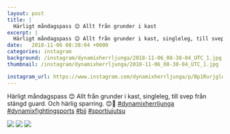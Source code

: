 ```yaml
---
layout: post
title: |
  Härligt måndagspass 😊 Allt från grunder i kast
excerpt: |
  Härligt måndagspass 😊 Allt från grunder i kast, singleleg, till svep från stängd guard. Och härlig sparring. 😊🤙    
date:   2018-11-06 08:38:04 +0000
categories: instagram
background: /instagram/dynamixherrljunga/2018-11-06_08-38-04_UTC_1.jpg
thumbnail: /instagram/dynamixherrljunga/2018-11-06_08-38-04_UTC_1.jpg

instagram_url: https://www.instagram.com/dynamixherrljunga/p/Bp1RurjgloQ
---
```

Härligt måndagspass 😊 Allt från grunder i kast, singleleg, till svep från stängd guard. Och härlig sparring. 😊🤙 [#dynamixherrljunga](https://www.instagram.com/explore/tags/dynamixherrljunga/) [#dynamixfightingsports](https://www.instagram.com/explore/tags/dynamixfightingsports/) [#bjj](https://www.instagram.com/explore/tags/bjj/) [#sportjujutsu](https://www.instagram.com/explore/tags/sportjujutsu/)



<img src='/www-dynamix-herrljunga/instagram/dynamixherrljunga/2018-11-06_08-38-04_UTC_1.jpg' class='img-fluid' />


<img src='/www-dynamix-herrljunga/instagram/dynamixherrljunga/2018-11-06_08-38-04_UTC_2.jpg' class='img-fluid' />


<img src='/www-dynamix-herrljunga/instagram/dynamixherrljunga/2018-11-06_08-38-04_UTC_3.jpg' class='img-fluid' />
